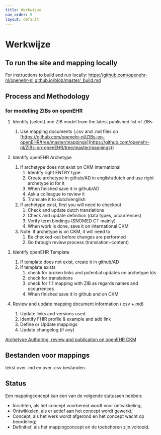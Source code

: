 ```yaml
---
title: Werkwijze
nav_order: 5
layout: default
---
```


# Werkwijze

## To run the site and mapping locally
For instructions to build and run locally: https://github.com/openehr-nl/openehr-nl.github.io/blob/master/_build.md

## Process and Methodology 
### for modelling ZIBs on openEHR

1.  Identify (select) one ZIB model from the latest published list of ZIBs
	  1.  Use mapping documents (.csv and .md files on [https://github.com/openehr-nl/ZIBs-on-openEHR/tree/master/mappings](https://github.com/openehr-nl/ZIBs-on-openEHR/tree/master/mappings))
  
2.  Identify openEHR Archetype
    1. If archetype does not exist on CKM international
        1. Identify right ENTRY type
        2. Create archetype in github/AD in english/dutch and use right archetype id for it
        3. When finished save it in github/AD
        4. Ask a colleague to review it
        5. Translate it to dutch/english
	  2. If archetype exist, first you will need to checkout
         1. Check and update dutch translations
         2. Check and update definition (data types, occurrences)
         3. Verify term bindings (SNOMED CT mainly)
         4.  When work is done, save it on  international CKM
       3. Note: If archetype is on CKM, it will need to
          1. Be checked-out before changes are performed
          2. Go through review process (translation+content) 
3.  Identify openEHR Template
     1.  If template does not exist, create it in github/AD
     2. If template exists
        1. check for broken links and potential updates on archetype Ids
        2. check for translations
        3. check for 1:1 mapping with ZIB as regards names and occurrences
        4.  When finished save it in github and on CKM
 4.  Review and update mapping document information (.csv +.md)
      1.  Update links and versions used
     2. Identify FHIR profile & example and add link
     3. Define or Update mappings
     4. Update changelog (if any)


[Archetype Authoring, review and publication on openEHR CKM](https://openehr.atlassian.net/wiki/spaces/healthmod/pages/2949174/Archetype+authoring+review+and+publication)


## Bestanden voor mappings

tekst over .md en over .csv bestanden.

## Status

Een mappingconcept kan een van de volgende statussen hebben:

 - <span class="label label-purple">Inrichten</span>, als het concept voorbereid wordt voor ontwikkeling;
 - <span class="label label-yellow">Ontwikkelen</span>, als er actief aan het concept wordt gewerkt;
 - <span class="label label-blue">Concept</span>, als het werk wordt afgerond en het concept wacht op beordeling;
 - <span class="label label-green">Definitief</span>, als het mappingconcept en de toebehoren zijn voltooid.

